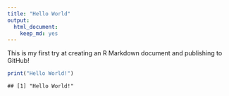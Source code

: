 ```yaml
---
title: "Hello World"
output: 
  html_document: 
    keep_md: yes
---
```

This is my first try at creating an R Markdown document and publishing to GitHub!


```r
print("Hello World!")
```

```
## [1] "Hello World!"
```
